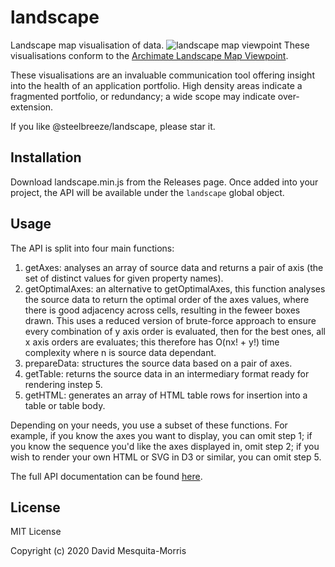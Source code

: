 # landscape
Landscape map visualisation of data.
![landscape map viewpoint](https://steelbreeze.net/images/landscape-map.png)
These visualisations conform to the [Archimate Landscape Map Viewpoint](https://pubs.opengroup.org/architecture/archimate2-doc/chap08.html#_Toc371945248).

These visualisations are an invaluable communication tool offering insight into the health of an application portfolio. High density areas indicate a fragmented portfolio, or redundancy; a wide scope may indicate over-extension.

If you like @steelbreeze/landscape, please star it.
## Installation
Download landscape.min.js from the Releases page. Once added into your project, the API will be available under the ```landscape``` global object.
## Usage
The API is split into four main functions:
1. getAxes: analyses an array of source data and returns a pair of axis (the set of distinct values for given property names).
2. getOptimalAxes: an alternative to getOptimalAxes, this function analyses the source data to return the optimal order of the axes values, where there is good adjacency across cells, resulting in the feweer boxes drawn. This uses a reduced version of brute-force approach to ensure every combination of y axis order is evaluated, then for the best ones, all x axis orders are evaluates; this therefore has O(nx! + y!) time complexity where n is source data dependant.
3. prepareData: structures the source data based on a pair of axes.
4. getTable: returns the source data in an intermediary format ready for rendering instep 5.
5. getHTML: generates an array of HTML table rows for insertion into a table or table body.

Depending on your needs, you use a subset of these functions. For example, if you know the axes you want to display, you can omit step 1; if you know the sequence you'd like the axes displayed in, omit step 2; if you wish to render your own HTML or SVG in D3 or similar, you can omit step 5.

The full API documentation can be found [here](https://steelbreeze.net/landscape/api/v1/).

## License
MIT License

Copyright (c) 2020 David Mesquita-Morris
